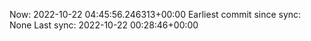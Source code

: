 Now: 2022-10-22 04:45:56.246313+00:00 Earliest commit since sync: None Last sync: 2022-10-22 00:28:46+00:00
